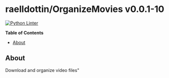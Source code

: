 <!---
This file is auto-generate by a github hook please modify README.template if you don't want to loose your work
-->
# raelldottin/OrganizeMovies v0.0.1-10
[![Python Linter](https://github.com/raelldottin/OrganizeMovies/actions/workflows/pyright.yml/badge.svg)](https://github.com/raelldottin/OrganizeMovies/actions/workflows/pyright.yml)

**Table of Contents**

<!-- toc -->

- [About](#about)

<!-- tocstop -->

## About
Download and organize video files"

